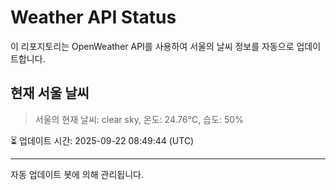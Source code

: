
# Weather API Status

이 리포지토리는 OpenWeather API를 사용하여 서울의 날씨 정보를 자동으로 업데이트합니다.

## 현재 서울 날씨
> 서울의 현재 날씨: clear sky, 온도: 24.76°C, 습도: 50%

⏳ 업데이트 시간: 2025-09-22 08:49:44 (UTC)

---
자동 업데이트 봇에 의해 관리됩니다.
